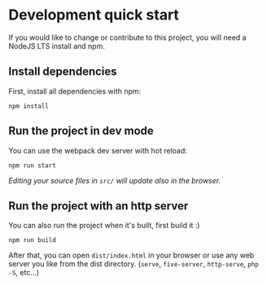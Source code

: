 # Development quick start

If you would like to change or contribute to this project, you will need a NodeJS LTS install and npm.

## Install dependencies

First, install all dependencies with npm:

`npm install`

## Run the project in dev mode

You can use the webpack dev server with hot reload:

`npm run start`

*Editing your source files in `src/` will update also in the browser.*

## Run the project with an http server

You can also run the project when it's built, first build it :)

`npm run build`

After that, you can open `dist/index.html` in your browser or use any web server you like from the dist directory. (`serve`, `five-server`,  `http-serve`, `php -S`, etc...)
